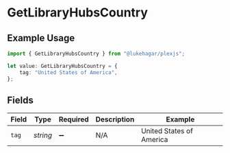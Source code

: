 # GetLibraryHubsCountry

## Example Usage

```typescript
import { GetLibraryHubsCountry } from "@lukehagar/plexjs";

let value: GetLibraryHubsCountry = {
    tag: "United States of America",
};
```

## Fields

| Field                    | Type                     | Required                 | Description              | Example                  |
| ------------------------ | ------------------------ | ------------------------ | ------------------------ | ------------------------ |
| `tag`                    | *string*                 | :heavy_minus_sign:       | N/A                      | United States of America |